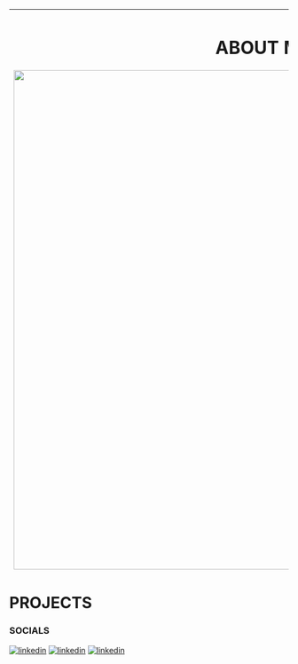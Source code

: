 | <h1>ABOUT ME</h1> <img src=https://user-images.githubusercontent.com/119072440/224572124-70e98718-145b-4641-8da9-fee7f57ae7e4.png style="width: 900px"></img> | [![Anurag's GitHub stats](https://github-readme-stats.vercel.app/api?username=arthuralmeidadev&theme=codeSTACKr)](https://github.com/athuralmeidadev/github-readme-stats) <h2>TECNOLOGIES</h2> <img src=https://user-images.githubusercontent.com/119072440/220212033-21a418b7-3420-4b90-a285-6e392bb10692.png style="height: 30px"></img> <img src=https://user-images.githubusercontent.com/119072440/220212073-c71ecdd0-e955-421d-acd2-96a1ca67c443.png style="height: 30px"></img> <img src=https://user-images.githubusercontent.com/119072440/220212103-35bc1223-465f-45ae-81a6-00fcb26c6ec1.png style="height: 30px"></img> <img src=https://user-images.githubusercontent.com/119072440/220212242-6aa56888-d8c6-40f6-98a6-d5fbbd1dd2ce.png style="height: 30px"></img> <img src=https://user-images.githubusercontent.com/119072440/220212604-843f55aa-0868-435a-95b5-d94402eaf380.png style="height: 30px"></img> <img src=https://user-images.githubusercontent.com/119072440/220212748-d02ad4a1-3e4a-4d56-9dd7-ec2ec0762bbc.png style="height: 30px"></img> <img src=https://user-images.githubusercontent.com/119072440/220212887-3ef6174a-13ba-4159-88e3-4202b108c305.png style="height: 30px"></img> <img src=https://user-images.githubusercontent.com/119072440/220378401-a22f0bb7-366f-4168-8644-20219f688466.png style="height: 30px"></img> <p>JavaScript, Node.js, CSS, Pug, TypeScript, Python, Tkinter, Express.js, React.js, HTML, Nest.js, Koa.js, JWT, Java, C, C++, C#, Google Cloud</p> <h2>SKILLS</h2> <p>Main Programming Languages: Javascript, Python and C <br/> Can speak: English, Portuguese, and Japanese</p> <br/><br/> <h3>RESUME</h3>[![Resume-pt](https://img.shields.io/badge/portuguese-008b30?style=for-the-badge)](cv-arthuralmeida.pdf) [![Resume-en](https://img.shields.io/badge/english-8b2040?style=for-the-badge)](cv-arthuralmeida-english.pdf) <br/>|
|:-:|:-|

# PROJECTS
 
### SOCIALS
[![linkedin](https://img.shields.io/badge/linkedin-0A66C2?style=for-the-badge&logo=linkedin&logoColor=white)](https://www.linkedin.com/in/arthuralmeidadev)
[![linkedin](https://img.shields.io/badge/Personal-almeida.arthur01-9a12cf?style=for-the-badge&logo=Instagram&logoColor=white)](https://www.instagram.com/abraao.arthur01)
[![linkedin](https://img.shields.io/badge/ArtPage-arthurisanartist-9a12cf?style=for-the-badge&logo=Instagram&logoColor=white)](https://www.instagram.com/abraao.arthur01)
<!--[![linkedin](https://img.shields.io/badge/Email-208f9f?style=for-the-badge&logo=gmail&logoColor=white)](arthuralmeida.office.dev@gmail.com)-->

